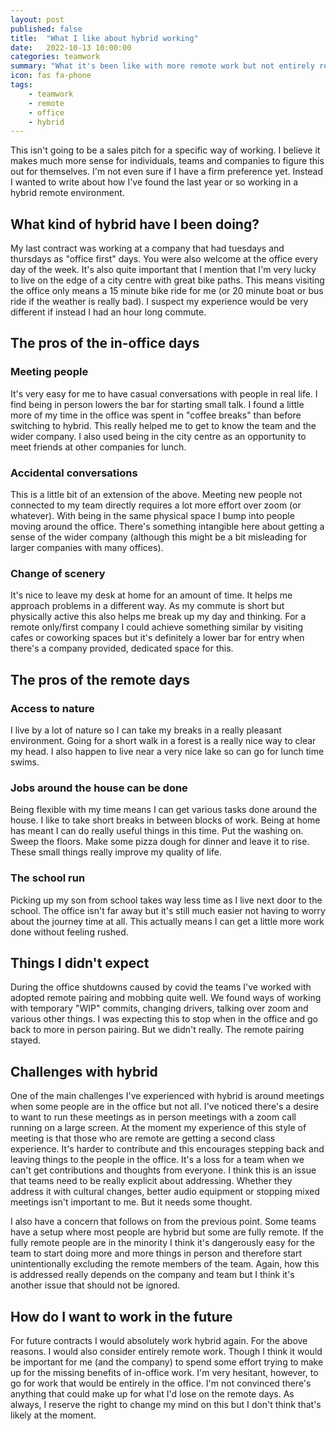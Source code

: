 ```yaml
---
layout: post
published: false
title:  "What I like about hybrid working"
date:   2022-10-13 10:00:00
categories: teamwork
summary: "What it's been like with more remote work but not entirely remote work"
icon: fas fa-phone
tags:
    - teamwork
    - remote
    - office
    - hybrid
---
```


This isn't going to be a sales pitch for a specific way of working. I believe it makes much more sense for individuals,
teams and companies to figure this out for themselves. I'm not even sure if I have a firm preference yet. Instead I 
wanted to write about how I've found the last year or so working in a hybrid remote environment.

## What kind of hybrid have I been doing?

My last contract was working at a company that had tuesdays and thursdays as "office first" days. You were also welcome 
at the office every day of the week. It's also quite important that I mention that I'm very lucky to live on the edge
of a city centre with great bike paths. This means visiting the office only means a 15 minute bike ride for me (or 20 
minute boat or bus ride if the weather is really bad). I suspect my experience would be very different if instead 
I had an hour long commute.

## The pros of the in-office days

### Meeting people
It's very easy for me to have casual conversations with people in real life. I find being in person lowers
the bar for starting small talk. I found a little more of my time in the office was spent in "coffee breaks" 
than before switching to hybrid. This really helped me to get to know the team and the wider company. I also used
being in the city centre as an opportunity to meet friends at other companies for lunch. 

### Accidental conversations
This is a little bit of an extension of the above. Meeting new people not connected to my team directly requires a lot
more effort over zoom (or whatever). With being in the same physical space I bump into people moving around the office.
There's something intangible here about getting a sense of the wider company (although this might be a bit misleading
for larger companies with many offices).

### Change of scenery
It's nice to leave my desk at home for an amount of time. It helps me approach problems in a different way. As my 
commute is short but physically active this also helps me break up my day and thinking. For a remote only/first company 
I could achieve something similar by visiting cafes or coworking spaces but it's definitely a lower bar for entry 
when there's a company provided, dedicated space for this.

## The pros of the remote days

### Access to nature
I live by a lot of nature so I can take my breaks in a really pleasant environment. Going for a short walk in a forest
is a really nice way to clear my head. I also happen to live near a very nice lake so can go for lunch time swims.

### Jobs around the house can be done
Being flexible with my time means I can get various tasks done around the house. I like to take short breaks in 
between blocks of work. Being at home has meant I can do really useful things in this time. Put the washing on. Sweep
the floors. Make some pizza dough for dinner and leave it to rise. These small things really improve my quality of life.

### The school run
Picking up my son from school takes way less time as I live next door to the school. The office isn't far away but it's 
still much easier not having to worry about the journey time at all. This actually means I can get a little more work 
done without feeling rushed. 

## Things I didn't expect
During the office shutdowns caused by covid the teams I've worked with adopted remote pairing and mobbing quite well. 
We found ways of working with temporary "WIP" commits, changing drivers, talking over zoom and various other things.
I was expecting this to stop when in the office and go back to more in person pairing. But we didn't really. The remote
pairing stayed.

## Challenges with hybrid
One of the main challenges I've experienced with hybrid is around meetings when some people are in the office but not all.
I've noticed there's a desire to want to run these meetings as in person meetings with a zoom call running on a large screen.
At the moment my experience of this style of meeting is that those who are remote are getting a second class experience. It's
harder to contribute and this encourages stepping back and leaving things to the people in the office. It's a loss for 
a team when we can't get contributions and thoughts from everyone. I think this is an issue that teams need to be 
really explicit about addressing. Whether they address it with cultural changes, better audio equipment or stopping 
mixed meetings isn't important to me. But it needs some thought.

I also have a concern that follows on from the previous point. Some teams have a setup where most people are hybrid but 
some are fully remote. If the fully remote people are in the minority I think it's dangerously easy for the team to start 
doing more and more things in person and therefore start unintentionally excluding the remote members of the team. Again,
how this is addressed really depends on the company and team but I think it's another issue that should not be ignored.

## How do I want to work in the future
For future contracts I would absolutely work hybrid again. For the above reasons. I would also consider entirely remote
work. Though I think it would be important for me (and the company) to spend some effort trying to make up for the
missing benefits of in-office work. I'm very hesitant, however, to go for work that would be entirely in the office. 
I'm not convinced there's anything that could make up for what I'd lose on the remote days. As always, I reserve the
right to change my mind on this but I don't think that's likely at the moment. 
